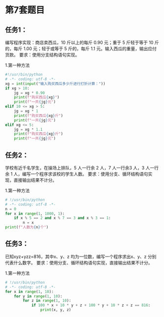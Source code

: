 # 第7套题目
## 任务1：
编写程序实现：商店卖西瓜，10 斤以上的每斤 0.90 元；重于 5 斤轻于等于 10 斤的，每斤 1.00 元；轻于或等于 5 斤的，每斤 1.1 元。输入西瓜的重量，输出应付货款。
要求：使用分支结构语句实现。

1.第一种方法
```python
#!/usr/bin/python 
# -*- coding: utf-8 -*-
xg = int(input("输入购买西瓜多少斤进行打折计算："))
if xg > 10:
    jg = xg * 0.90
    print(f"购买西瓜{xg}")
    print(f"一共{jg}元")
elif 10 <= xg > 5:
    jg = xg * 1
    print(f"购买西瓜{xg}斤")
    print(f"一共{jg}元")
elif xg <= 5:
    jg = xg * 1.1
    print(f"购买西瓜{xg}斤")
    print(f"一共{jg}元")
```

## 任务2：
学校有近千名学生，在操场上排队，5 人一行余 2 人，7 人一行余3 人，3 人一行余 1 人，编写一个程序求该校的学生人数。
要求：使用分支、循环结构语句实现，直接输出结果不计分。

1.第一种方法
```python
# !/usr/bin/python 
# -*- coding: utf-8 -*-
n = 0
for x in range(1, 1000, 1):
    if x % 5 == 2 and x % 7 == 3 and x % 3 == 1:
        n = x
print(f"人数为{n}个")
```

## 任务3：
已知xyz+yzz=816，其中x、y、z 均为一位数，编写一个程序求出x、y、z 分别代表什么数字。
要求：使用分支、循环结构语句实现，直接输出结果不计分。

1.第一种方法
```python
# !/usr/bin/python
# -*- coding: utf-8 -*-
for x in range(1, 10):
    for y in range(1, 10):
        for z in range(1, 10):
            if 100 * x + 10 * y + z + 100 * y + 10 * z + z == 816:
                print(x, y, z)
```
